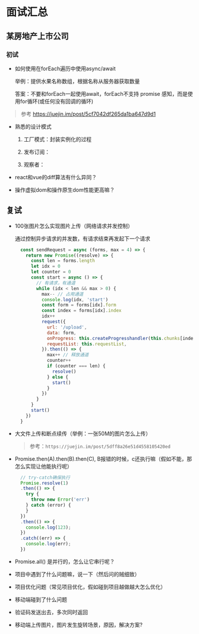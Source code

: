 # 面试汇总

## 某房地产上市公司

### 初试

* 如何使用在forEach遍历中使用async/await

    举例：提供水果名称数组，根据名称从服务器获取数量

    答案：不要和forEach一起使用await，forEach不支持 promise 感知，而是使用for循环(或任何没有回调的循环)

 > 参考 https://juejin.im/post/5cf7042df265da1ba647d9d1

* 熟悉的设计模式

  1. 工厂模式：封装实例化的过程
  
  2. 发布订阅：
  
  3. 观察者：

* react和vue的diff算法有什么异同？

* 操作虚拟dom和操作原生dom性能更高嘛？

## 复试

* 100张图片怎么实现图片上传（网络请求并发控制）

  通过控制异步请求的并发数，有请求结束再发起下一个请求
  
  ```js
    const sendRequest = async (forms, max = 4) => {
      return new Promise((resolve) => {
        const len = forms.length
        let idx = 0
        let counter = 0
        const start = async () => {
          // 有请求，有通道
          while (idx < len && max > 0) {
            max-- // 占用通道
            console.log(idx, 'start')
            const form = forms[idx].form
            const index = forms[idx].index
            idx++
            request({
              url: '/upload',
              data: form,
              onProgress: this.createProgresshandler(this.chunks[index]),
              requestList: this.requestList,
            }).then(() => {
              max++ // 释放通道
              counter++
              if (counter === len) {
                resolve()
              } else {
                start()
              }
            })
          }
        }
        start()
      })
    }
  ```

* 大文件上传和断点续传（举例：一张50M的图片怎么上传）

  > 参考：`https://juejin.im/post/5dff8a26e51d4558105420ed`

* Promise.then(A).then(B).then(C), B报错的时候，c还执行嘛（假如不能，那怎么实现让他能执行呢）

  ```js
    // try-catch确保执行
    Promise.resolve(1)
    .then(() => {
      try {
        throw new Error('err')
      } catch (error) {
      }
    })
    .then(() => {
      console.log(123);
    })
    .catch((err) => {
      console.log(err);
    })
  ```

* Promise.all() 是并行的，怎么让它串行呢？

* 项目中遇到了什么问题嘛，说一下（然后问的贼细致）
* 项目优化问题（常见项目优化，假如碰到项目越做越大怎么优化）
* 移动端碰到了什么问题
* 验证码发送出去，多次同时返回
* 移动端上传图片，图片发生旋转场景，原因，解决方案?
